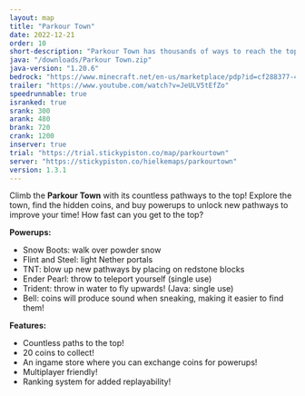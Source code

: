 ```yaml
---
layout: map
title: "Parkour Town"
date: 2022-12-21
order: 10
short-description: "Parkour Town has thousands of ways to reach the top, can you find the fastest one?"
java: "/downloads/Parkour Town.zip"
java-version: "1.20.6"
bedrock: "https://www.minecraft.net/en-us/marketplace/pdp?id=cf288377-426a-4938-95f7-a2b0f3c9ca1f"
trailer: "https://www.youtube.com/watch?v=JeULV5tEfZo"
speedrunnable: true
isranked: true
srank: 300
arank: 480
brank: 720
crank: 1200
inserver: true
trial: "https://trial.stickypiston.co/map/parkourtown"
server: "https://stickypiston.co/hielkemaps/parkourtown"
version: 1.3.1
---
```


Climb the **Parkour Town** with its countless pathways to the top!
Explore the town, find the hidden coins, and buy powerups to unlock new pathways to improve your time!
How fast can you get to the top?

**Powerups:**

- Snow Boots: walk over powder snow
- Flint and Steel: light Nether portals
- TNT: blow up new pathways by placing on redstone blocks
- Ender Pearl: throw to teleport yourself (single use)
- Trident: throw in water to fly upwards! (Java: single use)
- Bell: coins will produce sound when sneaking, making it easier to find them!

**Features:**

- Countless paths to the top!
- 20 coins to collect!
- An ingame store where you can exchange coins for powerups!
- Multiplayer friendly!
- Ranking system for added replayability!

